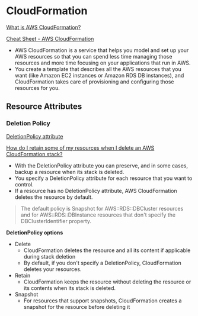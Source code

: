 # CloudFormation

[What is AWS CloudFormation?](https://docs.aws.amazon.com/AWSCloudFormation/latest/UserGuide/Welcome.html)

[Cheat Sheet - AWS CloudFormation](https://tutorialsdojo.com/aws-cloudformation)

- AWS CloudFormation is a service that helps you model and set up your AWS resources so that you can spend less time managing those resources and more time focusing on your applications that run in AWS.
- You create a template that describes all the AWS resources that you want (like Amazon EC2 instances or Amazon RDS DB instances), and CloudFormation takes care of provisioning and configuring those resources for you.


## Resource Attributes

### Deletion Policy

[DeletionPolicy attribute](https://docs.aws.amazon.com/AWSCloudFormation/latest/UserGuide/aws-attribute-deletionpolicy.html)

[How do I retain some of my resources when I delete an AWS CloudFormation stack?](https://aws.amazon.com/premiumsupport/knowledge-center/delete-cf-stack-retain-resources)

- With the DeletionPolicy attribute you can preserve, and in some cases, backup a resource when its stack is deleted.
- You specify a DeletionPolicy attribute for each resource that you want to control.
- If a resource has no DeletionPolicy attribute, AWS CloudFormation deletes the resource by default.

> The default policy is Snapshot for AWS::RDS::DBCluster resources and for AWS::RDS::DBInstance resources that don't specify the DBClusterIdentifier property.

**DeletionPolicy options**

- Delete
  - CloudFormation deletes the resource and all its content if applicable during stack deletion
  - By default, if you don't specify a DeletionPolicy, CloudFormation deletes your resources.
- Retain
  - CloudFormation keeps the resource without deleting the resource or its contents when its stack is deleted.
- Snapshot
  - For resources that support snapshots, CloudFormation creates a snapshot for the resource before deleting it

